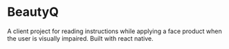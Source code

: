 # BeautyQ
A client project for reading instructions while applying a face product when the user is visually impaired. Built with react native.
